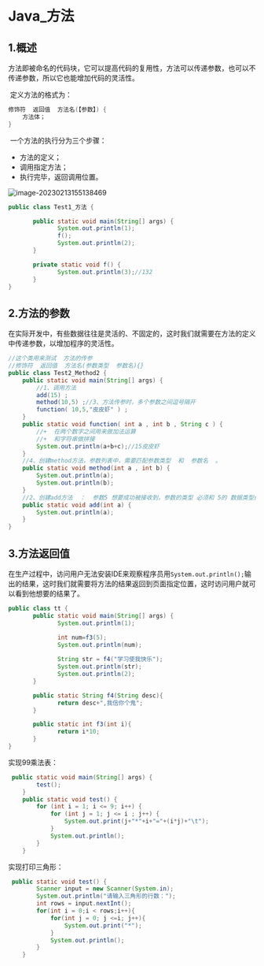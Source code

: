 # Java_方法

## 1.概述

​	方法即被命名的代码块，它可以提高代码的复用性，方法可以传递参数，也可以不传递参数，所以它也能增加代码的灵活性。

​	定义方法的格式为：

```java
修饰符  返回值  方法名(【参数】) {
    方法体；
}
```

​	一个方法的执行分为三个步骤：

- 方法的定义；
- 调用指定方法；
- 执行完毕，返回调用位置。

![image-20230213155138469](https://gitee.com/zou_tangrui/note-pic/raw/master/img/202302171634521.png)

```java
public class Test1_方法 {

       public static void main(String[] args) {
              System.out.println(1);
              f();
			  System.out.println(2);
       }

       private static void f() {
              System.out.println(3);//132
       }
}
```



## 2.方法的参数

​	在实际开发中，有些数据往往是灵活的、不固定的，这时我们就需要在方法的定义中传递参数，以增加程序的灵活性。

```java
//这个类用来测试  方法的传参
//修饰符  返回值  方法名(参数类型  参数名){}
public class Test2_Method2 {
	public static void main(String[] args) {
		//1、调用方法
		add(15) ;
		method(10,5) ;//3、方法传参时，多个参数之间逗号隔开
		function( 10,5,"皮皮虾" ) ;
	}
	public static void function( int a , int b , String c ) {
		//+  在两个数字之间用来做加法运算  
		//+  和字符串做拼接
		System.out.println(a+b+c);//15皮皮虾
	}
	//4、创建method方法，参数列表中，需要匹配参数类型  和  参数名  。
	public static void method(int a , int b) {
		System.out.println(a);
		System.out.println(b);
	}
	//2、创建add方法  ：  参数5 想要成功被接收到，参数的类型 必须和 5的 数据类型保持一致
	public static void add(int a) {
		System.out.println(a);
	}
}
```



## 3.方法返回值

​	在生产过程中，访问用户无法安装IDE来观察程序员用`System.out.println();`输出的结果，这时我们就需要将方法的结果返回到页面指定位置，这时访问用户就可以看到他想要的结果了。

```java
public class tt {
       public static void main(String[] args) {
              System.out.println(1);

              int num=f3(5);
              System.out.println(num);
           
              String str = f4("学习使我快乐");
              System.out.println(str);
              System.out.println(2);
       }

       public static String f4(String desc){
              return desc+",我信你个鬼";
       }

       public static int f3(int i){
              return i*10;
       }
}
```

实现99乘法表：

```java
 public static void main(String[] args) {
        test();
    }
    public static void test() {
        for (int i = 1; i <= 9; i++) {
            for (int j = 1; j <= i ; j++) {
                System.out.print(j+"*"+i+"="+(i*j)+"\t");
            }
            System.out.println();
        }
    }
```



实现打印三角形：

```java
 public static void test() {
        Scanner input = new Scanner(System.in);
        System.out.println("请输入三角形的行数：");
        int rows = input.nextInt();
        for(int i = 0;i < rows;i++){
            for(int j = 0; j <=i; j++){
                System.out.print("*");
            }
            System.out.println();
        }
    }
```

